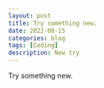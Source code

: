 ```yaml
---
layout: post
title: Try something new.
date: 2022-08-15
categories: blog
tags: [Coding]
description: New try
---
```



Try something new.